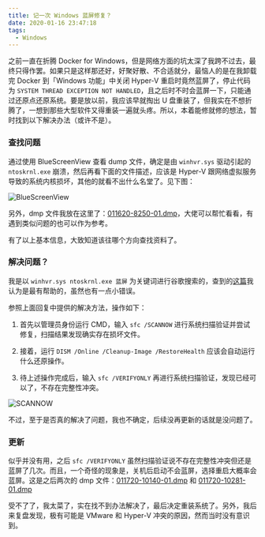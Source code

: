 ```yaml
---
title: 记一次 Windows 蓝屏修复？
date: 2020-01-16 23:47:18
tags:
  - Windows
---
```


之前一直在折腾 Docker for Windows，但是网络方面的坑太深了我跨不过去，最终只得作罢。如果只是这样那还好，好聚好散、不合适就分，最恼人的是在我卸载完 Docker 到「Windows 功能」中关闭 Hyper-V 重启时竟然蓝屏了，停止代码为 `SYSTEM THREAD EXCEPTION NOT HANDLED`，且之后时不时会蓝屏一下，只能通过还原点还原系统。要是放以前，我应该早就掏出 U 盘重装了，但我实在不想折腾了，一想到那些大型软件又得重装一遍就头疼。所以，本着能修就修的想法，暂时找到以下解决办法（或许不是）。

<!-- more -->

### 查找问题

通过使用 BlueScreenView 查看 dump 文件，确定是由 `winhvr.sys` 驱动引起的 `ntoskrnl.exe` 崩溃，然后再看下面的文件描述，应该是 Hyper-V 跟网络虚拟服务导致的系统内核损坏，其他的就看不出什么名堂了。见下图：

![BlueScreenView](https://upyun.iamzs.top/2001/BlueScreenView.png)

另外，dmp 文件我放在这里了：[011620-8250-01.dmp](https://upyun.iamzs.top/2001/011620-8250-01.dmp)，大佬可以帮忙看看，有遇到类似问题的也可以作为参考。

有了以上基本信息，大致知道该往哪个方向查找资料了。

### 解决问题？

我是以 `winhvr.sys ntoskrnl.exe 蓝屏` 为关键词进行谷歌搜索的，查到的[这篇](https://social.technet.microsoft.com/Forums/zh-CN/b95905a4-5b9a-4936-9d65-b7f68df089d6/ntoskrnlexe3401323631-277142116165281240501997820256dmp?forum=win10itprogeneralCN)我认为是最有帮助的，虽然也有一点小错误。

参照上面回复中提供的解决方法，操作如下：

1. 首先以管理员身份运行 CMD，输入 `sfc /SCANNOW` 进行系统扫描验证并尝试修复，扫描结果发现确实存在损坏文件。

2. 接着，运行 `DISM /Online /Cleanup-Image /RestoreHealth` 应该会自动运行什么还原操作。

3. 待上述操作完成后，输入 `sfc /VERIFYONLY` 再进行系统扫描验证，发现已经可以了，不存在完整性冲突。

![SCANNOW](https://upyun.iamzs.top/2001/SCANNOW.png)

不过，至于是否真的解决了问题，我也不确定，后续没再更新的话就是没问题了。

### 更新

似乎并没有用，之后 `sfc /VERIFYONLY` 虽然扫描验证说不存在完整性冲突但还是蓝屏了几次。而且，一个奇怪的现象是，关机后启动不会蓝屏，选择重启大概率会蓝屏。这是之后两次的 dmp 文件：[011720-10140-01.dmp](https://upyun.iamzs.top/2001/011720-10140-01.dmp) 和 [011720-10281-01.dmp](https://upyun.iamzs.top/2001/011720-10281-01.dmp)

受不了了，我太菜了，实在找不到办法解决了，最后决定重装系统了。另外，我后来复盘发现，极有可能是 VMware 和 Hyper-V 冲突的原因，然而当时没有意识到。
